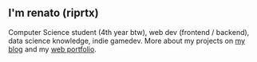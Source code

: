 ## I'm renato (riprtx)
Computer Science student (4th year btw), web dev (frontend / backend), data science knowledge, indie gamedev. More about my projects on [my blog](https://riprtx.netlify.app/) and my [web portfolio](https://renatosanchez.netlify.app/).
